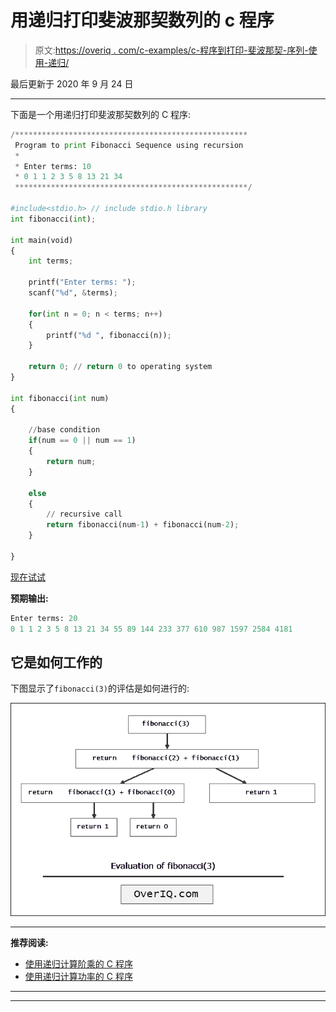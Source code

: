 # 用递归打印斐波那契数列的 c 程序

> 原文:[https://overiq . com/c-examples/c-程序到打印-斐波那契-序列-使用-递归/](https://overiq.com/c-examples/c-program-to-print-fibonacci-sequence-using-recursion/)

最后更新于 2020 年 9 月 24 日

* * *

下面是一个用递归打印斐波那契数列的 C 程序:

```py
/****************************************************
 Program to print Fibonacci Sequence using recursion 
 * 
 * Enter terms: 10
 * 0 1 1 2 3 5 8 13 21 34 
 ****************************************************/

#include<stdio.h> // include stdio.h library
int fibonacci(int);

int main(void)
{    
    int terms;

    printf("Enter terms: ");
    scanf("%d", &terms);       

    for(int n = 0; n < terms; n++)
    {
        printf("%d ", fibonacci(n));
    }

    return 0; // return 0 to operating system
}

int fibonacci(int num)
{    

    //base condition
    if(num == 0 || num == 1)
    {
        return num;
    }

    else
    {
        // recursive call
        return fibonacci(num-1) + fibonacci(num-2);
    }

}

```

[现在试试](https://overiq.com/c-online-compiler/j8z/)

**预期输出:**

```py
Enter terms: 20
0 1 1 2 3 5 8 13 21 34 55 89 144 233 377 610 987 1597 2584 4181

```

## 它是如何工作的

下图显示了`fibonacci(3)`的评估是如何进行的:

![](img/f3eaa2550d26ac5c4e9eb89359b10d5a.png)

* * *

**推荐阅读:**

*   [使用递归计算阶乘的 C 程序](/c-examples/c-program-to-calculate-factorial-using-recursion/)
*   [使用递归计算功率的 C 程序](/c-examples/c-program-to-calculate-the-power-using-recursion/)

* * *

* * *